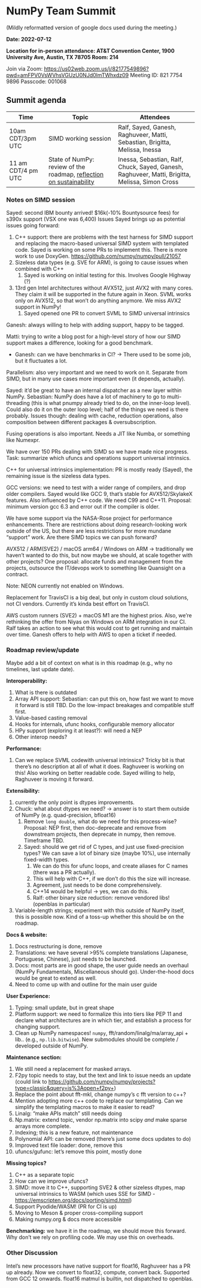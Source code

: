 # NumPy Team Summit 

(Mildly reformatted version of google docs used during the meeting.)

**Date: 2022-07-12**

**Location for in-person attendance: AT&T Convention Center, 1900 University Ave, Austin, TX 78705
Room: 214**

Join via Zoom: https://us02web.zoom.us/j/82177549896?pwd=amFPV0VsWVhsVGUzU0NJd0lmTWhxdz09
Meeting ID: 821 7754 9896
Passcode: 001068

## Summit agenda


| Time | Topic | Attendees |
|------|-------|-----------|
| 10am CDT/3pm UTC | SIMD working session | Ralf, Sayed, Ganesh, Raghuveer, Matti, Sebastian, Brigitta, Melissa, Inessa |
| 11 am CDT/4 pm UTC | State of NumPy: review of the roadmap, [reflection on sustainability](https://docs.google.com/spreadsheets/d/1L56Pb4rz4mfxYaCCCg7nE4WX0AYAd_wNK0idDa2rKGY) | Inessa, Sebastian, Ralf, Chuck, Sayed, Ganesh, Raghuveer, Matti, Brigitta, Melissa, Simon Cross |


### Notes on SIMD session

Sayed: second IBM bounty arrived! $16k(-10% Bountysource fees) for s390x support (VSX one was 6,400)
Issues Sayed brings up as potential issues going forward:


1. C++ support: there are problems with the test harness for SIMD support and replacing the macro-based universal SIMD system with templated code. Sayed is working on some PRs to implement this. There is more work to use DoxyGen. https://github.com/numpy/numpy/pull/21057
2. Sizeless data types (e.g. SVE for ARM), is going to cause issues when combined with C++
   1. Sayed is working on initial testing for this. Involves Google Highway (?)
3. 13rd gen Intel architectures without AVX512, just AVX2 with many cores. They claim it will be supported in the future again in Xeon. SVML works only on AVX512, so that won’t do anything anymore. We miss AVX2 support in NumPy!
   1. Sayed opened one PR to convert SVML to SIMD universal intrinsics


Ganesh: always willing to help with adding support, happy to be tagged.


Matti: trying to write a blog post for a high-level story of how our SIMD support makes a difference, looking for a good benchmark.
* Ganesh: can we have benchmarks in CI? → There used to be some job, but it fluctuates a lot.


Parallelism: also very important and we need to work on it. Separate from SIMD, but in many use cases more important even (it depends, actually). 


Sayed: it’d be great to have an internal dispatcher as a new layer within NumPy. 
Sebastian: NumPy does have a lot of machinery to go to multi-threading (this is what pnumpy already tried to do, on the inner-loop level). Could also do it on the outer loop level; half of the things we need is there probably.
Issues though: dealing with cache, reduction operations, also composition between different packages & oversubscription.


Fusing operations is also important. Needs a JIT like Numba, or something like Numexpr. 


We have over 150 PRs dealing with SIMD so we have made nice progress.
Task: summarize which ufuncs and operations support universal intrinsics.


C++ for universal intrinsics implementation: PR is mostly ready (Sayed), the remaining issue is the sizeless data types.


GCC versions: we need to test with a wider range of compilers, and drop older compilers. Sayed would like GCC 9, that’s stable for AVX512/SkylakeX features. Also influenced by C++ code. We need C99 and C++11. Proposal: minimum version gcc 6.3 and error out if the compiler is older.


We have some support via the NASA-Rose project for performance enhancements. There are restrictions about doing research-looking work outside of the US, but there are less restrictions for more mundane “support” work. Are there SIMD topics we can push forward?


AVX512 / ARM(SVE2) / macOS arm64 / Windows on ARM → traditionally we haven’t wanted to do this, but now maybe we should, at scale together with other projects? One proposal: allocate funds and management from the projects, outsource the IT/devops work to something like Quansight on a contract.


Note: NEON currently not enabled on Windows. 


Replacement for TravisCI is a big deal, but only in custom cloud solutions, not CI vendors. Currently it’s kinda best effort on TravisCI. 


AWS custom runners (SVE2) + macOS M1 are the highest prios. Also, we’re rethinking the offer from Niyas on Windows on ARM integration in our CI. Ralf takes an action to see what this would cost to get running and maintain over time. Ganesh offers to help with AWS to open a ticket if needed.


### Roadmap review/update

Maybe add a bit of context on what is in this roadmap (e.g., why no timelines, last update date).

**Interoperability:**
1. What is there is outdated
2. Array API support: Sebastian: can put this on, how fast we want to move it forward is still TBD. Do the low-impact breakages and compatible stuff first.
3. Value-based casting removal 
4. Hooks for internals, ufunc hooks, configurable memory allocator
5. HPy support (exploring it at least?): will need a NEP
6. Other interop needs?


**Performance:**
1. Can we replace SVML codewith universal intrinsics? Tricky bit is that there’s no description at all of what it does. Raghuveer is working on this! Also working on better readable code. Sayed willing to help, Raghuveer is moving it forward.


**Extensibility:**
1. currently the only point is dtypes improvements.
2. Chuck: what about dtypes we need? → answer is to start them outside of NumPy (e.g. quad-precision, bfloat16)
   1. Remove `long double`, what do we need for this process-wise? Proposal: NEP first, then doc-deprecate and remove from downstream projects, then deprecate in numpy, then remove. Timeframe TBD.
   2. Sayed: should we get rid of C types, and just use fixed-precision types? We can save a lot of binary size (maybe 10%), use internally fixed-width types.
      1. We can do this for ufunc loops, and create aliases for C names (there was a PR actually).
      2. This will help with C++, if we don’t do this the size will increase.
      3. Agreement, just needs to be done comprehensively.
      4. C++14 would be helpful -> yes, we can do this.
      5. Ralf: other binary size reduction: remove vendored libs! (openblas in particular)
3. Variable-length strings; experiment with this outside of NumPy itself, this is possible now. Kind of a toss-up whether this should be on the roadmap. 


**Docs & website:**
1. Docs restructuring is done, remove
2. Translations: we have several >95% complete translations (Japanese, Portuguese, Chinese), just needs to be launched.
3. Docs: most parts are in good shape, the user guide needs an overhaul (NumPy Fundamentals, Miscellaneous should go). Under-the-hood docs would be great to extend as well.
4. Need to come up with and outline for the main user guide 


**User Experience:**
1. Typing: small update, but in great shape
2. Platform support: we need to formalize this into tiers like PEP 11 and declare what architectures are in which tier, and establish a process for changing support.
3. Clean up NumPy namespaces! `numpy`, fft/random/linalg/ma/array_api + lib.<module-name>. (e.g., `np.lib.bitwise`). New submodules should be complete / developed outside of NumPy. 


**Maintenance section:**
1. We still need a replacement for masked arrays.
2. F2py topic needs to stay, but the text and link to issue needs an update (could link to https://github.com/numpy/numpy/projects?type=classic&query=is%3Aopen+f2py+)
3. Replace the point about fft-mkl, change numpy’s c fft version to c++?
4. Mention adopting more c++ code to replace our templating. Can we simplify the templating macros to make it easier to read?
5. Linalg: “make APIs match” still needs doing
6. Np.matrix: extend topic, vendor np.matrix into scipy *and* make sparse arrays more complete.
7. Indexing; this is a new feature, not maintenance
8. Polynomial API: can be removed (there’s just some docs updates to do)
9. Improved text file loader: done, remove this
10. ufuncs/gufunc: let’s remove this point, mostly done




**Missing topics?**
1. C++ as a separate topic
2. How can we improve ufuncs?
3. SIMD: move it to C++, supporting SVE2 & other sizeless dtypes, map universal intrinsics to WASM (which uses SSE for SIMD - https://emscripten.org/docs/porting/simd.html)
4. Support Pyodide/WASM! (PR for CI is up)
5. Moving to Meson & proper cross-compiling support 
6. Making numpy.org & docs more accessible

 
**Benchmarking:** we have it in the roadmap, we should move this forward. Why don’t we rely on profiling code. We may use this on overheads.
  
### Other Discussion
  
Intel’s new processors have native support for float16, Raghuveer has a PR up already. Now we convert to float32, compute, convert back. Supported from GCC 12 onwards. float16 matmul is builtin, not dispatched to openblas.
